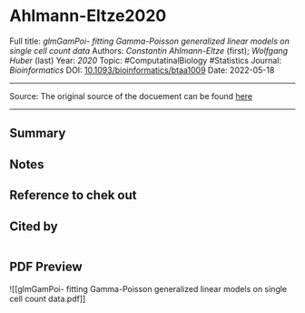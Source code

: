 # Ahlmann-Eltze2020
Full title: *glmGamPoi- fitting Gamma-Poisson generalized linear models on single cell count data*
Authors: *Constantin Ahlmann-Eltze* (first); *Wolfgang Huber* (last)
Year: *2020*
Topic: #ComputatinalBiology #Statistics
Journal: *Bioinformatics*
DOI: [10.1093/bioinformatics/btaa1009](https://doi.org/10.1093/bioinformatics/btaa1009)
Date: 2022-05-18

---

Source: The original source of the docuement can be found [here](https://pubmed.ncbi.nlm.nih.gov/33295604/)

---

## Summary

## Notes

## Reference to chek out



## Cited by
```query

```

## PDF Preview
![[glmGamPoi- fitting Gamma-Poisson generalized linear models on single cell count data.pdf]]